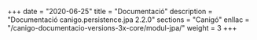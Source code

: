 +++
date        = "2020-06-25"
title       = "Documentació"
description = "Documentació canigo.persistence.jpa 2.2.0"
sections    = "Canigó"
enllac		= "/canigo-documentacio-versions-3x-core/modul-jpa/"
weight      = 3
+++
